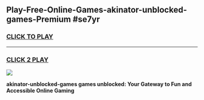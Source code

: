 
## Play-Free-Online-Games-akinator-unblocked-games-Premium #se7yr
<h3>
<a href="https://premium.freeplayer.one?title=akinator-unblocked-games&ref=8M">CLICK TO PLAY</a></h3>
<hr>

<h3>
<a href="https://premium.freeplayer.one?title=akinator-unblocked-games&ref=8M">CLICK 2 PLAY</a>
  
</h3>

<a href="https://premium.freeplayer.one?title=akinator-unblocked-games&ref=8M"><img src="https://clearcache.store/games.png"></a>


**akinator-unblocked-games games unblocked: Your Gateway to Fun and Accessible Online Gaming**
